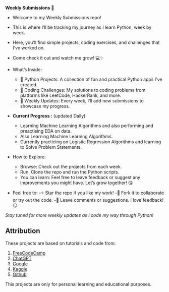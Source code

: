 **Weekly Submissions 🚀**

- Welcome to my Weekly Submissions repo! 
- This is where I’ll be tracking my journey as I learn Python, week by week. 
- Here, you’ll find simple projects, coding exercises, and challenges that I’ve worked on. 
- Come check it out and watch me grow! 💻✨

- What’s Inside:
    - 🐍 Python Projects: A collection of fun and practical Python apps I’ve created.
    - 🧩 Coding Challenges: My solutions to coding problems from platforms like LeetCode, HackerRank, and more.
    - 📅 Weekly Updates: Every week, I’ll add new submissions to showcase my progress.

- **Current Progress :** (updated Daily)
    - Learning Machine Learning Algorithms and also performing and preactising EDA on data.
    - Also Learning Machine Learning Algorithms.
    - Currently practicing on Logistic Regression Algorithms and learning to Solve Problem Statements.
 
- How to Explore:
    - Browse: Check out the projects from each week.
    - Run: Clone the repo and run the Python scripts.
    - You can learn: Feel free to leave feedback or suggest any improvements you might have. Let’s grow together! 😘

- Feel free to:
  -⭐️ Star the repo if you like my work!
  -📝 Fork it to collaborate or try out the code.
  -💬 Leave comments or suggestions. I love feedback! 😏

*Stay tuned for more weekly updates as I code my way through Python!*

## Attribution

These projects are based on tutorials and code from:
1. [FreeCodeCamp](https://www.freecodecamp.org/)
2. [ChatGPT](https://openai.com/chatgpt)
3. [Google](https://www.google.com/)
4. [Kaggle](https://www.kaggle.com/)
5. [Github](https://www.github.com/)

This projects are only for personal learning and educational purposes.
